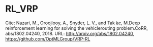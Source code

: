 # RL_VRP
Cite: Nazari, M., Oroojlooy, A., Snyder, L. V., and Tak ́ac, M.Deep  reinforcement  learning  for  solving  the  vehiclerouting problem.CoRR, abs/1802.04240, 2018.
URL: http://arxiv.org/abs/1802.04240, https://github.com/OptMLGroup/VRP-RL
